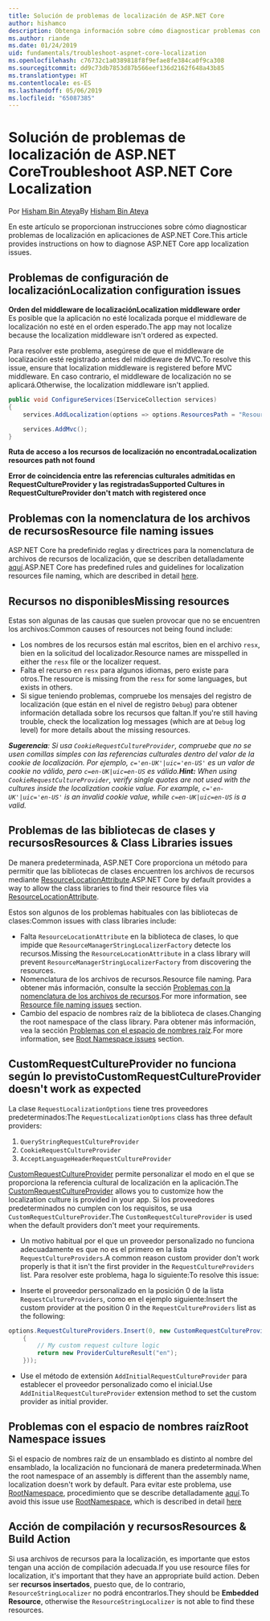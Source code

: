 ```yaml
---
title: Solución de problemas de localización de ASP.NET Core
author: hishamco
description: Obtenga información sobre cómo diagnosticar problemas con la localización en aplicaciones de ASP.NET Core.
ms.author: riande
ms.date: 01/24/2019
uid: fundamentals/troubleshoot-aspnet-core-localization
ms.openlocfilehash: c76732c1a0389818f8f9efae8fe384ca0f9ca308
ms.sourcegitcommit: dd9c73db7853d87b566eef136d2162f648a43b85
ms.translationtype: HT
ms.contentlocale: es-ES
ms.lasthandoff: 05/06/2019
ms.locfileid: "65087385"
---
```

# <a name="troubleshoot-aspnet-core-localization"></a><span data-ttu-id="f5a92-103">Solución de problemas de localización de ASP.NET Core</span><span class="sxs-lookup"><span data-stu-id="f5a92-103">Troubleshoot ASP.NET Core Localization</span></span>

<span data-ttu-id="f5a92-104">Por [Hisham Bin Ateya](https://github.com/hishamco)</span><span class="sxs-lookup"><span data-stu-id="f5a92-104">By [Hisham Bin Ateya](https://github.com/hishamco)</span></span>

<span data-ttu-id="f5a92-105">En este artículo se proporcionan instrucciones sobre cómo diagnosticar problemas de localización en aplicaciones de ASP.NET Core.</span><span class="sxs-lookup"><span data-stu-id="f5a92-105">This article provides instructions on how to diagnose ASP.NET Core app localization issues.</span></span>

## <a name="localization-configuration-issues"></a><span data-ttu-id="f5a92-106">Problemas de configuración de localización</span><span class="sxs-lookup"><span data-stu-id="f5a92-106">Localization configuration issues</span></span>

<span data-ttu-id="f5a92-107">**Orden del middleware de localización**</span><span class="sxs-lookup"><span data-stu-id="f5a92-107">**Localization middleware order**</span></span>  
<span data-ttu-id="f5a92-108">Es posible que la aplicación no esté localizada porque el middleware de localización no esté en el orden esperado.</span><span class="sxs-lookup"><span data-stu-id="f5a92-108">The app may not localize because the localization middleware isn't ordered as expected.</span></span>

<span data-ttu-id="f5a92-109">Para resolver este problema, asegúrese de que el middleware de localización esté registrado antes del middleware de MVC.</span><span class="sxs-lookup"><span data-stu-id="f5a92-109">To resolve this issue, ensure that localization middleware is registered before MVC middleware.</span></span> <span data-ttu-id="f5a92-110">En caso contrario, el middleware de localización no se aplicará.</span><span class="sxs-lookup"><span data-stu-id="f5a92-110">Otherwise, the localization middleware isn't applied.</span></span>

```csharp
public void ConfigureServices(IServiceCollection services)
{
    services.AddLocalization(options => options.ResourcesPath = "Resources");

    services.AddMvc();
}
```

<span data-ttu-id="f5a92-111">**Ruta de acceso a los recursos de localización no encontrada**</span><span class="sxs-lookup"><span data-stu-id="f5a92-111">**Localization resources path not found**</span></span>

<span data-ttu-id="f5a92-112">**Error de coincidencia entre las referencias culturales admitidas en RequestCultureProvider y las registradas**</span><span class="sxs-lookup"><span data-stu-id="f5a92-112">**Supported Cultures in RequestCultureProvider don't match with registered once**</span></span>  

## <a name="resource-file-naming-issues"></a><span data-ttu-id="f5a92-113">Problemas con la nomenclatura de los archivos de recursos</span><span class="sxs-lookup"><span data-stu-id="f5a92-113">Resource file naming issues</span></span>

<span data-ttu-id="f5a92-114">ASP.NET Core ha predefinido reglas y directrices para la nomenclatura de archivos de recursos de localización, que se describen detalladamente [aquí](xref:fundamentals/localization?view=aspnetcore-2.2#resource-file-naming).</span><span class="sxs-lookup"><span data-stu-id="f5a92-114">ASP.NET Core has predefined rules and guidelines for localization resources file naming, which are described in detail [here](xref:fundamentals/localization?view=aspnetcore-2.2#resource-file-naming).</span></span>

## <a name="missing-resources"></a><span data-ttu-id="f5a92-115">Recursos no disponibles</span><span class="sxs-lookup"><span data-stu-id="f5a92-115">Missing resources</span></span>

<span data-ttu-id="f5a92-116">Estas son algunas de las causas que suelen provocar que no se encuentren los archivos:</span><span class="sxs-lookup"><span data-stu-id="f5a92-116">Common causes of resources not being found include:</span></span>

- <span data-ttu-id="f5a92-117">Los nombres de los recursos están mal escritos, bien en el archivo `resx`, bien en la solicitud del localizador.</span><span class="sxs-lookup"><span data-stu-id="f5a92-117">Resource names are misspelled in either the `resx` file or the localizer request.</span></span>
- <span data-ttu-id="f5a92-118">Falta el recurso en `resx` para algunos idiomas, pero existe para otros.</span><span class="sxs-lookup"><span data-stu-id="f5a92-118">The resource is missing from the `resx` for some languages, but exists in others.</span></span>
- <span data-ttu-id="f5a92-119">Si sigue teniendo problemas, compruebe los mensajes del registro de localización (que están en el nivel de registro `Debug`) para obtener información detallada sobre los recursos que faltan.</span><span class="sxs-lookup"><span data-stu-id="f5a92-119">If you're still having trouble, check the localization log messages (which are at `Debug` log level) for more details about the missing resources.</span></span>

<span data-ttu-id="f5a92-120">_**Sugerencia**: Si usa `CookieRequestCultureProvider`, compruebe que no se usen comillas simples con las referencias culturales dentro del valor de la cookie de localización. Por ejemplo, `c='en-UK'|uic='en-US'` es un valor de cookie no válido, pero `c=en-UK|uic=en-US` es válido._</span><span class="sxs-lookup"><span data-stu-id="f5a92-120">_**Hint:** When using `CookieRequestCultureProvider`, verify single quotes are not used with the cultures inside the localization cookie value. For example, `c='en-UK'|uic='en-US'` is an invalid cookie value, while `c=en-UK|uic=en-US` is a valid._</span></span>

## <a name="resources--class-libraries-issues"></a><span data-ttu-id="f5a92-121">Problemas de las bibliotecas de clases y recursos</span><span class="sxs-lookup"><span data-stu-id="f5a92-121">Resources & Class Libraries issues</span></span>

<span data-ttu-id="f5a92-122">De manera predeterminada, ASP.NET Core proporciona un método para permitir que las bibliotecas de clases encuentren los archivos de recursos mediante [ResourceLocationAttribute](/dotnet/api/microsoft.extensions.localization.resourcelocationattribute?view=aspnetcore-2.1).</span><span class="sxs-lookup"><span data-stu-id="f5a92-122">ASP.NET Core by default provides a way to allow the class libraries to find their resource files via [ResourceLocationAttribute](/dotnet/api/microsoft.extensions.localization.resourcelocationattribute?view=aspnetcore-2.1).</span></span>

<span data-ttu-id="f5a92-123">Estos son algunos de los problemas habituales con las bibliotecas de clases:</span><span class="sxs-lookup"><span data-stu-id="f5a92-123">Common issues with class libraries include:</span></span>
- <span data-ttu-id="f5a92-124">Falta `ResourceLocationAttribute` en la biblioteca de clases, lo que impide que `ResourceManagerStringLocalizerFactory` detecte los recursos.</span><span class="sxs-lookup"><span data-stu-id="f5a92-124">Missing the `ResourceLocationAttribute` in a class library will prevent `ResourceManagerStringLocalizerFactory` from discovering the resources.</span></span>
- <span data-ttu-id="f5a92-125">Nomenclatura de los archivos de recursos.</span><span class="sxs-lookup"><span data-stu-id="f5a92-125">Resource file naming.</span></span> <span data-ttu-id="f5a92-126">Para obtener más información, consulte la sección [Problemas con la nomenclatura de los archivos de recursos](#resource-file-naming-issues).</span><span class="sxs-lookup"><span data-stu-id="f5a92-126">For more information, see [Resource file naming issues](#resource-file-naming-issues) section.</span></span>
- <span data-ttu-id="f5a92-127">Cambio del espacio de nombres raíz de la biblioteca de clases.</span><span class="sxs-lookup"><span data-stu-id="f5a92-127">Changing the root namespace of the class library.</span></span> <span data-ttu-id="f5a92-128">Para obtener más información, vea la sección [Problemas con el espacio de nombres raíz](#root-namespace-issues).</span><span class="sxs-lookup"><span data-stu-id="f5a92-128">For more information, see [Root Namespace issues](#root-namespace-issues) section.</span></span>

## <a name="customrequestcultureprovider-doesnt-work-as-expected"></a><span data-ttu-id="f5a92-129">CustomRequestCultureProvider no funciona según lo previsto</span><span class="sxs-lookup"><span data-stu-id="f5a92-129">CustomRequestCultureProvider doesn't work as expected</span></span>

<span data-ttu-id="f5a92-130">La clase `RequestLocalizationOptions` tiene tres proveedores predeterminados:</span><span class="sxs-lookup"><span data-stu-id="f5a92-130">The `RequestLocalizationOptions` class has three default providers:</span></span>

1. `QueryStringRequestCultureProvider`
2. `CookieRequestCultureProvider`
3. `AcceptLanguageHeaderRequestCultureProvider`

<span data-ttu-id="f5a92-131">[CustomRequestCultureProvider](/dotnet/api/microsoft.aspnetcore.localization.customrequestcultureprovider?view=aspnetcore-2.1) permite personalizar el modo en el que se proporciona la referencia cultural de localización en la aplicación.</span><span class="sxs-lookup"><span data-stu-id="f5a92-131">The [CustomRequestCultureProvider](/dotnet/api/microsoft.aspnetcore.localization.customrequestcultureprovider?view=aspnetcore-2.1) allows you to customize how the localization culture is provided in your app.</span></span> <span data-ttu-id="f5a92-132">Si los proveedores predeterminados no cumplen con los requisitos, se usa `CustomRequestCultureProvider`.</span><span class="sxs-lookup"><span data-stu-id="f5a92-132">The `CustomRequestCultureProvider` is used when the default providers don't meet your requirements.</span></span>

- <span data-ttu-id="f5a92-133">Un motivo habitual por el que un proveedor personalizado no funciona adecuadamente es que no es el primero en la lista `RequestCultureProviders`.</span><span class="sxs-lookup"><span data-stu-id="f5a92-133">A common reason custom provider don't work properly is that it isn't the first provider in the `RequestCultureProviders` list.</span></span> <span data-ttu-id="f5a92-134">Para resolver este problema, haga lo siguiente:</span><span class="sxs-lookup"><span data-stu-id="f5a92-134">To resolve this issue:</span></span>

- <span data-ttu-id="f5a92-135">Inserte el proveedor personalizado en la posición 0 de la lista `RequestCultureProviders`, como en el ejemplo siguiente:</span><span class="sxs-lookup"><span data-stu-id="f5a92-135">Insert the custom provider at the position 0 in the `RequestCultureProviders` list as the following:</span></span>

```csharp
options.RequestCultureProviders.Insert(0, new CustomRequestCultureProvider(async context =>
    {
        // My custom request culture logic
        return new ProviderCultureResult("en");
    }));
```

- <span data-ttu-id="f5a92-136">Use el método de extensión `AddInitialRequestCultureProvider` para establecer el proveedor personalizado como el inicial.</span><span class="sxs-lookup"><span data-stu-id="f5a92-136">Use `AddInitialRequestCultureProvider` extension method to set the custom provider as initial provider.</span></span>

## <a name="root-namespace-issues"></a><span data-ttu-id="f5a92-137">Problemas con el espacio de nombres raíz</span><span class="sxs-lookup"><span data-stu-id="f5a92-137">Root Namespace issues</span></span>

<span data-ttu-id="f5a92-138">Si el espacio de nombres raíz de un ensamblado es distinto al nombre del ensamblado, la localización no funcionará de manera predeterminada.</span><span class="sxs-lookup"><span data-stu-id="f5a92-138">When the root namespace of an assembly is different than the assembly name, localization doesn't work by default.</span></span> <span data-ttu-id="f5a92-139">Para evitar este problema, use [RootNamespace](/dotnet/api/microsoft.extensions.localization.rootnamespaceattribute?view=aspnetcore-2.1), procedimiento que se describe detalladamente [aquí](xref:fundamentals/localization?view=aspnetcore-2.2#resource-file-naming).</span><span class="sxs-lookup"><span data-stu-id="f5a92-139">To avoid this issue use [RootNamespace](/dotnet/api/microsoft.extensions.localization.rootnamespaceattribute?view=aspnetcore-2.1), which is described in detail [here](xref:fundamentals/localization?view=aspnetcore-2.2#resource-file-naming)</span></span>

## <a name="resources--build-action"></a><span data-ttu-id="f5a92-140">Acción de compilación y recursos</span><span class="sxs-lookup"><span data-stu-id="f5a92-140">Resources & Build Action</span></span>

<span data-ttu-id="f5a92-141">Si usa archivos de recursos para la localización, es importante que estos tengan una acción de compilación adecuada.</span><span class="sxs-lookup"><span data-stu-id="f5a92-141">If you use resource files for localization, it's important that they have an appropriate build action.</span></span> <span data-ttu-id="f5a92-142">Deben ser **recursos insertados**, puesto que, de lo contrario, `ResourceStringLocalizer` no podrá encontrarlos.</span><span class="sxs-lookup"><span data-stu-id="f5a92-142">They should be **Embedded Resource**, otherwise the `ResourceStringLocalizer` is not able to find these resources.</span></span>
